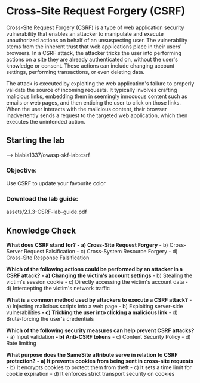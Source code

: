 # Cross-Site Request Forgery (CSRF)

Cross-Site Request Forgery (CSRF) is a type of web application security vulnerability that enables an attacker to manipulate and execute unauthorized actions on behalf of an unsuspecting user. The vulnerability stems from the inherent trust that web applications place in their users' browsers. In a CSRF attack, the attacker tricks the user into performing actions on a site they are already authenticated on, without the user's knowledge or consent. These actions can include changing account settings, performing transactions, or even deleting data.

The attack is executed by exploiting the web application's failure to properly validate the source of incoming requests. It typically involves crafting malicious links, embedding them in seemingly innocuous content such as emails or web pages, and then enticing the user to click on those links. When the user interacts with the malicious content, their browser inadvertently sends a request to the targeted web application, which then executes the unintended action.

## Starting the lab

<Link to digital ocean> --> blabla1337/owasp-skf-lab:csrf

### Objective:

Use CSRF to update your favourite color 

### Download the lab guide:

assets/2.1.3-CSRF-lab-guide.pdf

## Knowledge Check

**What does CSRF stand for?**
  **- a) Cross-Site Request Forgery**
    - b) Cross-Server Request Falsification
    - c) Cross-System Resource Forgery
    - d) Cross-Site Response Falsification

**Which of the following actions could be performed by an attacker in a CSRF attack?**
  **- a) Changing the victim's account settings**
    - b) Stealing the victim's session cookie
    - c) Directly accessing the victim's account data
    - d) Intercepting the victim's network traffic

**What is a common method used by attackers to execute a CSRF attack?**
    - a) Injecting malicious scripts into a web page
    - b) Exploiting server-side vulnerabilities
  **- c) Tricking the user into clicking a malicious link**
    - d) Brute-forcing the user's credentials

**Which of the following security measures can help prevent CSRF attacks?**
    - a) Input validation
  **- b) Anti-CSRF tokens**
    - c) Content Security Policy
    - d) Rate limiting

**What purpose does the SameSite attribute serve in relation to CSRF protection?**
  **- a) It prevents cookies from being sent in cross-site requests**
    - b) It encrypts cookies to protect them from theft
    - c) It sets a time limit for cookie expiration
    - d) It enforces strict transport security on cookies
